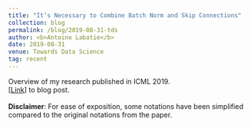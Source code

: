 ```yaml
---
title: "It’s Necessary to Combine Batch Norm and Skip Connections"
collection: blog
permalink: /blog/2019-08-31-tds
author: <b>Antoine Labatie</b>
date: 2019-08-31
venue: Towards Data Science
tag: recent
---
```


Overview of my research published in ICML 2019.<br>
[[Link](https://towardsdatascience.com/its-necessary-to-combine-batch-norm-and-skip-connections-e92210ca04da)] to blog post.<br><br>
**Disclaimer**: For ease of exposition, some notations have been simplified compared to the original notations from the paper.<br><br>
